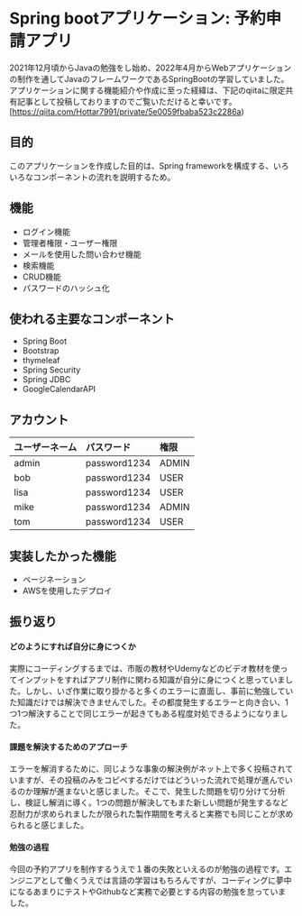 # Spring bootアプリケーション: 予約申請アプリ
2021年12月頃からJavaの勉強をし始め、2022年4月からWebアプリケーションの制作を通してJavaのフレームワークであるSpringBootの学習していました。アプリケーションに関する機能紹介や作成に至った経緯は、下記のqiitaに限定共有記事として投稿しておりますのでご覧いただけると幸いです。
[https://qiita.com/Hottar7991/private/5e0059fbaba523c2286a)

## 目的
このアプリケーションを作成した目的は、Spring frameworkを構成する、いろいろなコンポーネントの流れを説明するため。

## 機能
- ログイン機能
- 管理者権限・ユーザー権限
- メールを使用した問い合わせ機能
- 検索機能
- CRUD機能
- パスワードのハッシュ化

## 使われる主要なコンポーネント
- Spring Boot 
- Bootstrap
- thymeleaf
- Spring Security 
- Spring JDBC 
- GoogleCalendarAPI

## アカウント
| ユーザーネーム | パスワード | 権限 |
|:-------- |:-------- |:----------- |
| admin    | password1234   | ADMIN |
| bob      | password1234   | USER  |
| lisa     | password1234   | USER  |
| mike     | password1234   | ADMIN |
| tom      | password1234   | USER  |


## 実装したかった機能
- ページネーション
- AWSを使用したデプロイ

## 振り返り
#### どのようにすれば自分に身につくか
実際にコーディングするまでは、市販の教材やUdemyなどのビデオ教材を使ってインプットをすればアプリ制作に関わる知識が自分に身につくと思っていました。しかし、いざ作業に取り掛かると多くのエラーに直面し、事前に勉強していた知識だけでは解決できませんでした。その都度発生するエラーと向き合い、1つ1つ解決することで同じエラーが起きてもある程度対処できるようになりました。
　

#### 課題を解決するためのアプローチ
エラーを解消するために、同じような事象の解決例がネット上で多く投稿されていますが、その投稿のみをコピペするだけではどういった流れで処理が進んでいるのか理解が進まないと感じました。そこで、発生した問題を切り分けて分析し、検証し解消に導く。1つの問題が解決してもまた新しい問題が発生するなど忍耐力が求められましたが限られた製作期間を考えると実務でも同じことが求められると感じました。

#### 勉強の過程
今回の予約アプリを制作するうえで１番の失敗といえるのが勉強の過程です。エンジニアとして働くうえでは言語の学習はもちろんですが、コーディングに夢中になるあまりにテストやGithubなど実務で必要とする内容の勉強を怠っていました。

